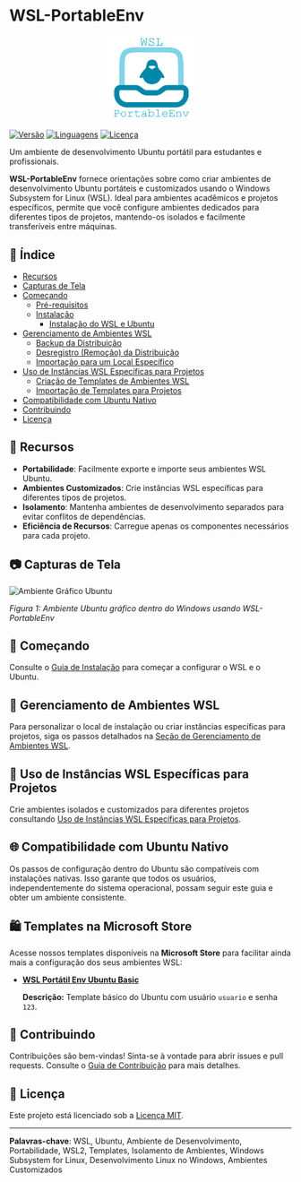 # WSL-PortableEnv

 <p align="center">
   <img src="./assets/logo/logo.png" alt="Logo do WSL-PortableEnv" width="30%">
 </p>

 [![Versão](https://img.shields.io/badge/versão-0.2.0-blue.svg)](#)
 [![Linguagens](https://img.shields.io/badge/linguagens-Bash%20%7C%20PowerShell-orange.svg)](#)
 [![Licença](https://img.shields.io/badge/licença-MIT-green.svg)](./LICENSE)

 Um ambiente de desenvolvimento Ubuntu portátil para estudantes e profissionais.

 **WSL-PortableEnv** fornece orientações sobre como criar ambientes de desenvolvimento Ubuntu portáteis e customizados usando o Windows Subsystem for Linux (WSL). Ideal para ambientes acadêmicos e projetos específicos, permite que você configure ambientes dedicados para diferentes tipos de projetos, mantendo-os isolados e facilmente transferíveis entre máquinas.

 ## 📖 Índice

 - [Recursos](#recursos)
 - [Capturas de Tela](#capturas-de-tela)
 - [Começando](#começando)
   - [Pré-requisitos](#pré-requisitos)
   - [Instalação](#instalação)
     - [Instalação do WSL e Ubuntu](./docs/pt-br/instalacao.md)
 - [Gerenciamento de Ambientes WSL](./docs/pt-br/gerenciamento-de-ambientes-wsl.md)
   - [Backup da Distribuição](./docs/pt-br/backup-restauracao.md#backup-da-distribuição)
   - [Desregistro (Remoção) da Distribuição](./docs/pt-br/gerenciamento-de-ambientes-wsl.md#desregistro-remocao-da-distribuicao)
   - [Importação para um Local Específico](./docs/pt-br/gerenciamento-de-ambientes-wsl.md#importacao-para-um-local-especifico)
 - [Uso de Instâncias WSL Específicas para Projetos](./docs/pt-br/uso-de-templates.md)
   - [Criação de Templates de Ambientes WSL](./docs/pt-br/uso-de-templates.md#criacao-de-templates-de-ambientes-wsl)
   - [Importação de Templates para Projetos](./docs/pt-br/uso-de-templates.md#importacao-de-templates)
 - [Compatibilidade com Ubuntu Nativo](./docs/pt-br/instalacao.md#compatibilidade-com-ubuntu-nativo)
 - [Contribuindo](./docs/pt-br/como-contribuir.md)
 - [Licença](./LICENSE)


## 🚀 Recursos

- **Portabilidade**: Facilmente exporte e importe seus ambientes WSL Ubuntu.
- **Ambientes Customizados**: Crie instâncias WSL específicas para diferentes tipos de projetos.
- **Isolamento**: Mantenha ambientes de desenvolvimento separados para evitar conflitos de dependências.
- **Eficiência de Recursos**: Carregue apenas os componentes necessários para cada projeto.

## 📷 Capturas de Tela

 ![Ambiente Gráfico Ubuntu](./docs/images/screenshot.png)

 *Figura 1: Ambiente Ubuntu gráfico dentro do Windows usando WSL-PortableEnv*

## 🏁 Começando

Consulte o [Guia de Instalação](./docs/pt-br/instalacao.md) para começar a configurar o WSL e o Ubuntu.

## 📂 Gerenciamento de Ambientes WSL

Para personalizar o local de instalação ou criar instâncias específicas para projetos, siga os passos detalhados na [Seção de Gerenciamento de Ambientes WSL](./docs/pt-br/gerenciamento-de-ambientes-wsl.md).

## 🔄 Uso de Instâncias WSL Específicas para Projetos

Crie ambientes isolados e customizados para diferentes projetos consultando [Uso de Instâncias WSL Específicas para Projetos](./docs/pt-br/uso-de-templates.md).

## 🌐 Compatibilidade com Ubuntu Nativo

Os passos de configuração dentro do Ubuntu são compatíveis com instalações nativas. Isso garante que todos os usuários, independentemente do sistema operacional, possam seguir este guia e obter um ambiente consistente.

## 🛍️ Templates na Microsoft Store

Acesse nossos templates disponíveis na **Microsoft Store** para facilitar ainda mais a configuração dos seus ambientes WSL:

- **[WSL Portátil Env Ubuntu Basic](https://www.microsoft.com/store/apps/developer/SysDevTools)**
  
  **Descrição:** Template básico do Ubuntu com usuário `usuario` e senha `123`.

## 🤝 Contribuindo

Contribuições são bem-vindas! Sinta-se à vontade para abrir issues e pull requests. Consulte o [Guia de Contribuição](./docs/pt-br/como-contribuir.md) para mais detalhes.

## 📄 Licença

Este projeto está licenciado sob a [Licença MIT](./LICENSE).

---

**Palavras-chave**: WSL, Ubuntu, Ambiente de Desenvolvimento, Portabilidade, WSL2, Templates, Isolamento de Ambientes, Windows Subsystem for Linux, Desenvolvimento Linux no Windows, Ambientes Customizados
